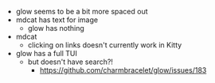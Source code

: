 - glow seems to be a bit more spaced out
- mdcat has text for image
	- glow has nothing
- mdcat
	- clicking on links doesn't currently work in Kitty
- glow has a full TUI
	- but doesn't have search?!
		- https://github.com/charmbracelet/glow/issues/183